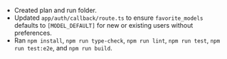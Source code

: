 - Created plan and run folder.
- Updated `app/auth/callback/route.ts` to ensure `favorite_models` defaults to `[MODEL_DEFAULT]` for new or existing users without preferences.
- Ran `npm install`, `npm run type-check`, `npm run lint`, `npm run test`, `npm run test:e2e`, and `npm run build`.
